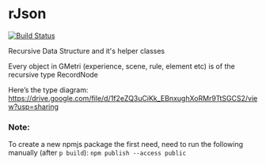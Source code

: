 # rJson

[![Build Status](https://drone-xr.gmetri.io/api/badges/gmetrixr/rjson/status.svg)](https://drone-xr.gmetri.io/gmetrixr/rjson)


Recursive Data Structure and it's helper classes

Every object in GMetri (experience, scene, rule, element etc) is of the recursive type RecordNode

Here’s the type diagram: https://drive.google.com/file/d/1f2eZQ3uCiKk_EBnxughXoRMr9TtSGCS2/view?usp=sharing 

### Note:

To create a new npmjs package the first need, need to run the following manually (after `p build`):
`npm publish --access public`

